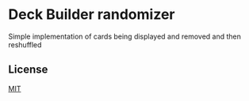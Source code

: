 # Deck Builder randomizer

Simple implementation of cards being displayed and removed and then reshuffled



## License

[MIT](https://choosealicense.com/licenses/mit/)
